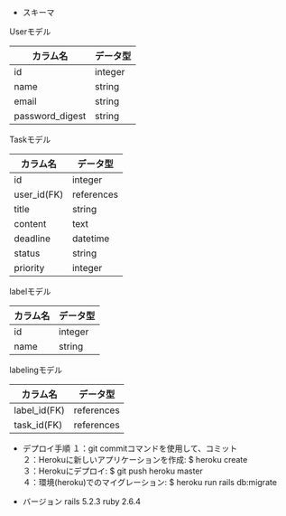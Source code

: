 - スキーマ

Userモデル

| カラム名 | データ型 |
----|----
| id | integer |
| name | string |
| email | string |
| password_digest | string |

Taskモデル

| カラム名 | データ型 |
----|----
| id | integer |
| user_id(FK) |references |
| title | string |
| content | text |
| deadline | datetime |
| status | string |
| priority | integer |

labelモデル

| カラム名 | データ型 |
----|----
| id | integer |
| name | string |


labelingモデル

| カラム名 | データ型 |
----|----
| label_id(FK) | references |
| task_id(FK) | references |

- デプロイ手順
１：git commitコマンドを使用して、コミット<br>
２：Herokuに新しいアプリケーションを作成: $ heroku create<br>
３：Herokuにデプロイ: $ git push heroku master<br>
４：環境(heroku)でのマイグレーション: $ heroku run rails db:migrate<br>

- バージョン
rails 5.2.3
ruby 2.6.4